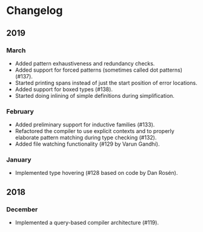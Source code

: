 # Changelog

## 2019

### March
- Added pattern exhaustiveness and redundancy checks.
- Added support for forced patterns (sometimes called dot patterns) (#137).
- Started printing spans instead of just the start position of error locations.
- Added support for boxed types (#138).
- Started doing inlining of simple definitions during simplification.

### February
- Added preliminary support for inductive families (#133).
- Refactored the compiler to use explicit contexts and to properly elaborate pattern matching during type checking (#132).
- Added file watching functionality (#129 by Varun Gandhi).

### January
- Implemented type hovering (#128 based on code by Dan Rosén).

## 2018

### December
- Implemented a query-based compiler architecture (#119).
